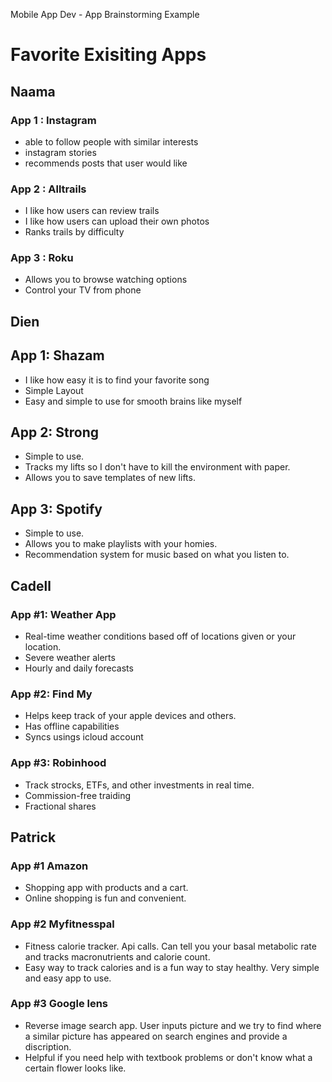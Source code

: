 Mobile App Dev - App Brainstorming Example

# Favorite Exisiting Apps

## Naama
### App 1 : Instagram 
- able to follow people with similar interests
- instagram stories
- recommends posts that user would like
### App 2 : Alltrails 
- I like how users can review trails 
- I like how users can upload their own photos
- Ranks trails by difficulty
### App 3 : Roku 
- Allows you to browse watching options 
- Control your TV from phone


## **Dien**
## App 1: Shazam
- I like how easy it is to find your favorite song
- Simple Layout
- Easy and simple to use for smooth brains like myself
## App 2: Strong
- Simple to use.
- Tracks my lifts so I don't have to kill the environment with paper.
- Allows you to save templates of new lifts.
## App 3: Spotify
- Simple to use.
- Allows you to make playlists with your homies.
- Recommendation system for music based on what you listen to.

## **Cadell**
### App #1: Weather App
- Real-time weather conditions based off of locations given or your location.
- Severe weather alerts
- Hourly and daily forecasts
### App #2: Find My
- Helps keep track of your apple devices and others.
- Has offline capabilities 
- Syncs usings icloud account
### App #3: Robinhood
- Track strocks, ETFs, and other investments in real time.
- Commission-free traiding
- Fractional shares


## **Patrick**
### App #1 Amazon
- Shopping app with products and a cart.
- Online shopping is fun and convenient.
### App #2 Myfitnesspal
- Fitness calorie tracker. Api calls. Can tell you your basal metabolic rate and tracks macronutrients and calorie count.
- Easy way to track calories and is a fun way to stay healthy. Very simple and easy app to use.
### App #3 Google lens
- Reverse image search app. User inputs picture and we try to find where a similar picture has appeared on search engines and provide a discription.
- Helpful if you need help with textbook problems or don't know what a certain flower looks like.
